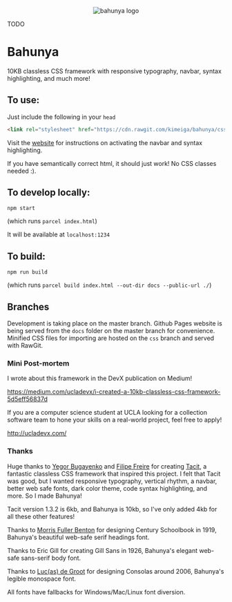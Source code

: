 <p align="center">
  <img src="bahunya-logo.png" alt="bahunya logo">
</p>

TODO

# Bahunya

10KB classless CSS framework with responsive typography, navbar, syntax highlighting, and much more!

## To use:

Just include the following in your `head`

```html
<link rel="stylesheet" href="https://cdn.rawgit.com/kimeiga/bahunya/css/bahunya-0.1.3.css" />
```

Visit the [website](https://kimeiga.github.io/bahunya/) for instructions on activating the navbar and syntax highlighting.

If you have semantically correct html, it should just work! No CSS classes needed :).

## To develop locally:

`npm start`

(which runs `parcel index.html`)

It will be available at `localhost:1234`

## To build:

`npm run build`

(which runs `parcel build index.html --out-dir docs --public-url ./`)

## Branches

Development is taking place on the master branch. Github Pages website is being served from the `docs` folder on the master branch for convenience.
Minified CSS files for importing are hosted on the `css` branch and served with RawGit.

### Mini Post-mortem

I wrote about this framework in the DevX publication on Medium!

https://medium.com/ucladevx/i-created-a-10kb-classless-css-framework-5d5eff56837d

If you are a computer science student at UCLA looking for a collection software team to hone your skills on a real-world project, feel free to apply!

http://ucladevx.com/

### Thanks

Huge thanks to [Yegor Bugayenko](https://www.yegor256.com/) and [Filipe Freire](https://filfreire.com/) for creating [Tacit](https://yegor256.github.io/tacit/), a fantastic classless CSS framework that inspired this project. I felt that Tacit was good, but I wanted responsive typography, vertical rhythm, a navbar, better web safe fonts, dark color theme, code syntax highlighting, and more. So I made Bahunya!

Tacit version 1.3.2 is 6kb, and Bahunya is 10kb, so I've only added 4kb for all these other features!

Thanks to [Morris Fuller Benton](https://www.linotype.com/682/morris-fuller-benton.html) for designing Century Schoolbook in 1919, Bahunya's beautiful web-safe serif headings font.

Thanks to Eric Gill for creating Gill Sans in 1926, Bahunya's elegant web-safe sans-serif body font.

Thanks to [Luc(as) de Groot](https://www.lucasfonts.com/home/) for designing Consolas around 2006, Bahunya's legible monospace font.

All fonts have fallbacks for Windows/Mac/Linux font diversion.
